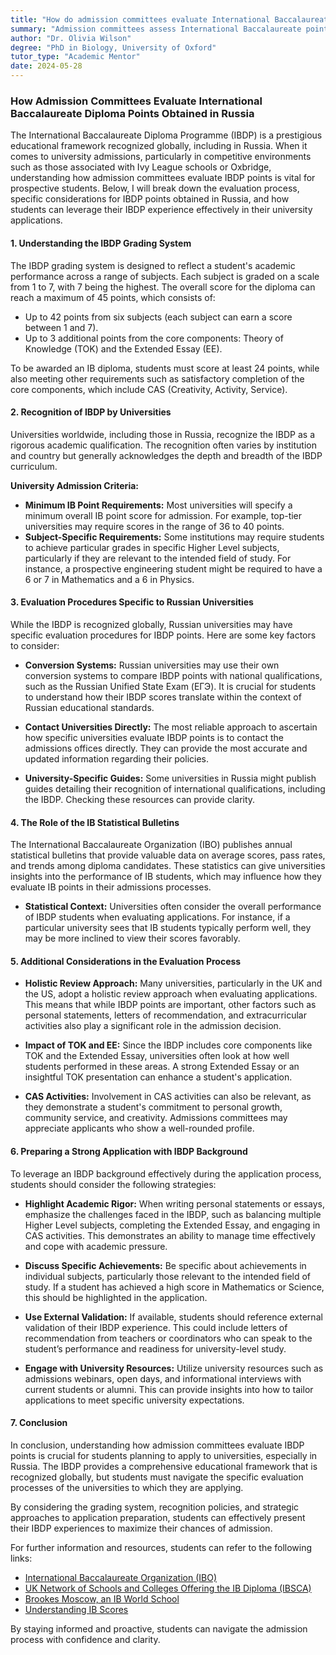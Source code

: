 ```yaml
---
title: "How do admission committees evaluate International Baccalaureate diploma points obtained in Russia?"
summary: "Admission committees assess International Baccalaureate points from Russia based on global standards, grading systems, and specific evaluation criteria."
author: "Dr. Olivia Wilson"
degree: "PhD in Biology, University of Oxford"
tutor_type: "Academic Mentor"
date: 2024-05-28
---
```


### How Admission Committees Evaluate International Baccalaureate Diploma Points Obtained in Russia

The International Baccalaureate Diploma Programme (IBDP) is a prestigious educational framework recognized globally, including in Russia. When it comes to university admissions, particularly in competitive environments such as those associated with Ivy League schools or Oxbridge, understanding how admission committees evaluate IBDP points is vital for prospective students. Below, I will break down the evaluation process, specific considerations for IBDP points obtained in Russia, and how students can leverage their IBDP experience effectively in their university applications.

#### 1. Understanding the IBDP Grading System

The IBDP grading system is designed to reflect a student's academic performance across a range of subjects. Each subject is graded on a scale from 1 to 7, with 7 being the highest. The overall score for the diploma can reach a maximum of 45 points, which consists of:

- Up to 42 points from six subjects (each subject can earn a score between 1 and 7).
- Up to 3 additional points from the core components: Theory of Knowledge (TOK) and the Extended Essay (EE).

To be awarded an IB diploma, students must score at least 24 points, while also meeting other requirements such as satisfactory completion of the core components, which include CAS (Creativity, Activity, Service). 

#### 2. Recognition of IBDP by Universities

Universities worldwide, including those in Russia, recognize the IBDP as a rigorous academic qualification. The recognition often varies by institution and country but generally acknowledges the depth and breadth of the IBDP curriculum. 

**University Admission Criteria:**

- **Minimum IB Point Requirements:** Most universities will specify a minimum overall IB point score for admission. For example, top-tier universities may require scores in the range of 36 to 40 points.
- **Subject-Specific Requirements:** Some institutions may require students to achieve particular grades in specific Higher Level subjects, particularly if they are relevant to the intended field of study. For instance, a prospective engineering student might be required to have a 6 or 7 in Mathematics and a 6 in Physics.

#### 3. Evaluation Procedures Specific to Russian Universities

While the IBDP is recognized globally, Russian universities may have specific evaluation procedures for IBDP points. Here are some key factors to consider:

- **Conversion Systems:** Russian universities may use their own conversion systems to compare IBDP points with national qualifications, such as the Russian Unified State Exam (ЕГЭ). It is crucial for students to understand how their IBDP scores translate within the context of Russian educational standards.

- **Contact Universities Directly:** The most reliable approach to ascertain how specific universities evaluate IBDP points is to contact the admissions offices directly. They can provide the most accurate and updated information regarding their policies.

- **University-Specific Guides:** Some universities in Russia might publish guides detailing their recognition of international qualifications, including the IBDP. Checking these resources can provide clarity.

#### 4. The Role of the IB Statistical Bulletins

The International Baccalaureate Organization (IBO) publishes annual statistical bulletins that provide valuable data on average scores, pass rates, and trends among diploma candidates. These statistics can give universities insights into the performance of IB students, which may influence how they evaluate IB points in their admissions processes.

- **Statistical Context:** Universities often consider the overall performance of IBDP students when evaluating applications. For instance, if a particular university sees that IB students typically perform well, they may be more inclined to view their scores favorably.

#### 5. Additional Considerations in the Evaluation Process

- **Holistic Review Approach:** Many universities, particularly in the UK and the US, adopt a holistic review approach when evaluating applications. This means that while IBDP points are important, other factors such as personal statements, letters of recommendation, and extracurricular activities also play a significant role in the admission decision.

- **Impact of TOK and EE:** Since the IBDP includes core components like TOK and the Extended Essay, universities often look at how well students performed in these areas. A strong Extended Essay or an insightful TOK presentation can enhance a student's application.

- **CAS Activities:** Involvement in CAS activities can also be relevant, as they demonstrate a student's commitment to personal growth, community service, and creativity. Admissions committees may appreciate applicants who show a well-rounded profile.

#### 6. Preparing a Strong Application with IBDP Background

To leverage an IBDP background effectively during the application process, students should consider the following strategies:

- **Highlight Academic Rigor:** When writing personal statements or essays, emphasize the challenges faced in the IBDP, such as balancing multiple Higher Level subjects, completing the Extended Essay, and engaging in CAS activities. This demonstrates an ability to manage time effectively and cope with academic pressure.

- **Discuss Specific Achievements:** Be specific about achievements in individual subjects, particularly those relevant to the intended field of study. If a student has achieved a high score in Mathematics or Science, this should be highlighted in the application.

- **Use External Validation:** If available, students should reference external validation of their IBDP experience. This could include letters of recommendation from teachers or coordinators who can speak to the student’s performance and readiness for university-level study.

- **Engage with University Resources:** Utilize university resources such as admissions webinars, open days, and informational interviews with current students or alumni. This can provide insights into how to tailor applications to meet specific university expectations.

#### 7. Conclusion

In conclusion, understanding how admission committees evaluate IBDP points is crucial for students planning to apply to universities, especially in Russia. The IBDP provides a comprehensive educational framework that is recognized globally, but students must navigate the specific evaluation processes of the universities to which they are applying. 

By considering the grading system, recognition policies, and strategic approaches to application preparation, students can effectively present their IBDP experiences to maximize their chances of admission. 

For further information and resources, students can refer to the following links:

- [International Baccalaureate Organization (IBO)](https://www.ibo.org)
- [UK Network of Schools and Colleges Offering the IB Diploma (IBSCA)](http://www.ibsca.org.uk)
- [Brookes Moscow, an IB World School](https://moscow.brookes.ru/en/)
- [Understanding IB Scores](https://www.unis.org/uploaded/02_ACADEMICS/2014-15/Files_PDFs_%28Academics%29/IB_General_Files/Understanding_IB_Scores.pdf)

By staying informed and proactive, students can navigate the admission process with confidence and clarity.
    